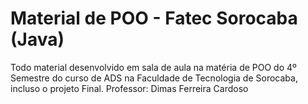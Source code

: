 # Material de POO - Fatec Sorocaba (Java)


Todo material desenvolvido em sala de aula na matéria de POO do 4º Semestre do curso de ADS na Faculdade de Tecnologia de Sorocaba, incluso o projeto Final.
Professor: Dimas Ferreira Cardoso
